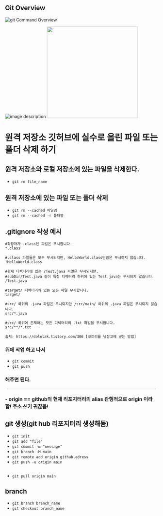 ## Git Overview
![git Command Overview](https://github.com/42azimut/md_doc_Study/blob/main/IMG_5903.JPG)

![image description]()
<img src = "https://github.com/42azimut/md_doc_Study/blob/main/IMG_5903.JPG" width="300px">

# 원격 저장소 깃허브에 실수로 올린 파일 또는 폴더 삭제 하기

## 원격 저장소와 로컬 저장소에 있는 파일을 삭제한다.
- `git rm file_name`

## 원격 저장소에 있는 파일 또는 폴더 삭제
- `git rm --cached 파일명`
- `git rm --cached -r 폴더명`

## .gitignore 작성 예시
```
#확장자가 .class인 파일은 무시합니다.
*.class

#.class 파일들은 모두 무시되지만, HelloWorld.class만큼은 무시하지 않습니다.
!HelloWorld.class

#현재 디렉터리에 있는 /Test.java 파일은 무시되지만,
#subDir/Test.java 같이 특정 디렉터리 하위에 있는 Test.java는 무시되지 않습니다.
/Test.java

#target/ 디렉터리에 있는 모든 파일 무시합니다.
target/

#src/ 하위의 .java 파일은 무시되지만 /src/main/ 하위의 .java 파일은 무시되지 않습니다.
src/*.java

#src/ 하위에 존재하는 모든 디렉터리의 .txt 파일을 무시합니다.
src/**/*.txt

출처: https://dololak.tistory.com/306 [코끼리를 냉장고에 넣는 방법]
```

### 위에 작업 하고 나서 
- `git commit`
- `git push`  
### 해주면 된다.
___

### - origin == github의 현재 리포지터리의 alias 관행적으로 origin 이라 함! 주소 쓰기 귀찮음!

## git 생성(git hub 리포지터리 생성해둠)
- `git init`
- `git add "file"`
- `git commit -m "message"`
- `git branch -M main`
- `git remote add origin github.adress` 
- `git push -u origin main`

##
- `git pull origin main`

## branch
- `git branch branch_name`
- `git checkout branch_name`




